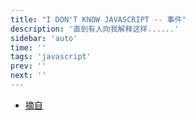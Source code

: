 ```yaml
---
title: "I DON'T KNOW JAVASCRIPT -- 事件"
description: '直到有人向我解释这样......'
sidebar: 'auto'
time: ''
tags: 'javascript'
prev: ''
next: ''
---
```


+ [摘自](https://blog.bitsrc.io/javascript-internals-javascript-engine-run-time-environment-settimeout-web-api-eeed263b1617)


